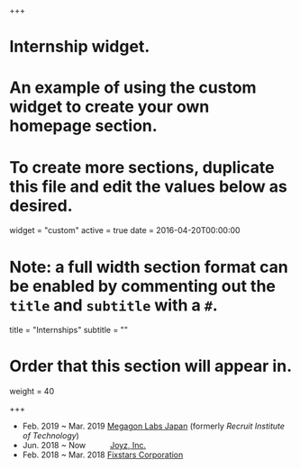 +++
# Internship widget.
# An example of using the custom widget to create your own homepage section.
# To create more sections, duplicate this file and edit the values below as desired.
widget = "custom"
active = true
date = 2016-04-20T00:00:00

# Note: a full width section format can be enabled by commenting out the `title` and `subtitle` with a `#`.
title = "Internships"
subtitle = ""

# Order that this section will appear in.
weight = 40

+++

- Feb. 2019 ~ Mar. 2019 [Megagon Labs Japan](http://www.megagon.ai/) (formerly _Recruit Institute of Technology_)
- Jun. 2018 ~ Now &nbsp;&nbsp;&nbsp;&nbsp;&nbsp;&nbsp;&nbsp;&nbsp;&nbsp;&nbsp;[Joyz, Inc.](https://www.joyz.co.jp/)
- Feb. 2018 ~ Mar. 2018 [Fixstars Corporation](https://www.fixstars.com/)
